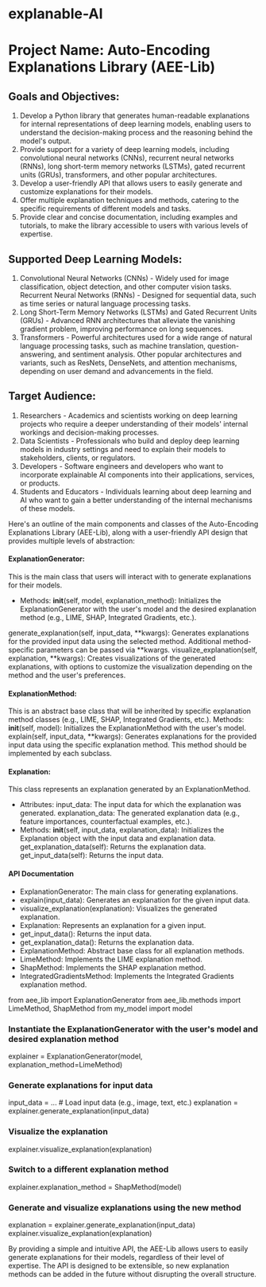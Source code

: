 # explanable-AI

# Project Name: Auto-Encoding Explanations Library (AEE-Lib)

## Goals and Objectives:

1. Develop a Python library that generates human-readable explanations for internal representations of deep learning models, enabling users to understand the decision-making process and the reasoning behind the model's output.
2. Provide support for a variety of deep learning models, including convolutional neural networks (CNNs), recurrent neural networks (RNNs), long short-term memory networks (LSTMs), gated recurrent units (GRUs), transformers, and other popular architectures.
3. Develop a user-friendly API that allows users to easily generate and customize explanations for their models.
4. Offer multiple explanation techniques and methods, catering to the specific requirements of different models and tasks.
5. Provide clear and concise documentation, including examples and tutorials, to make the library accessible to users with various levels of expertise.

## Supported Deep Learning Models:

1. Convolutional Neural Networks (CNNs) - Widely used for image classification, object detection, and other computer vision tasks.
Recurrent Neural Networks (RNNs) - Designed for sequential data, such as time series or natural language processing tasks.
2. Long Short-Term Memory Networks (LSTMs) and Gated Recurrent Units (GRUs) - Advanced RNN architectures that alleviate the vanishing gradient problem, improving performance on long sequences.
3. Transformers - Powerful architectures used for a wide range of natural language processing tasks, such as machine translation, question-answering, and sentiment analysis.
Other popular architectures and variants, such as ResNets, DenseNets, and attention mechanisms, depending on user demand and advancements in the field.

## Target Audience:

1. Researchers - Academics and scientists working on deep learning projects who require a deeper understanding of their models' internal workings and decision-making processes.
2. Data Scientists - Professionals who build and deploy deep learning models in industry settings and need to explain their models to stakeholders, clients, or regulators.
3. Developers - Software engineers and developers who want to incorporate explainable AI components into their applications, services, or products.
4. Students and Educators - Individuals learning about deep learning and AI who want to gain a better understanding of the internal mechanisms of these models.

Here's an outline of the main components and classes of the Auto-Encoding Explanations Library (AEE-Lib), along with a user-friendly API design that provides multiple levels of abstraction:

#### ExplanationGenerator:

This is the main class that users will interact with to generate explanations for their models.
* Methods:
__init__(self, model, explanation_method): Initializes the ExplanationGenerator with the user's model and the desired explanation method (e.g., LIME, SHAP, Integrated Gradients, etc.).

generate_explanation(self, input_data, **kwargs): Generates explanations for the provided input data using the selected method. Additional method-specific parameters can be passed via **kwargs.
visualize_explanation(self, explanation, **kwargs): Creates visualizations of the generated explanations, with options to customize the visualization depending on the method and the user's preferences.

#### ExplanationMethod:

This is an abstract base class that will be inherited by specific explanation method classes (e.g., LIME, SHAP, Integrated Gradients, etc.).
Methods:
__init__(self, model): Initializes the ExplanationMethod with the user's model.
explain(self, input_data, **kwargs): Generates explanations for the provided input data using the specific explanation method. This method should be implemented by each subclass.

#### Explanation:

This class represents an explanation generated by an ExplanationMethod.
* Attributes:
input_data: The input data for which the explanation was generated.
explanation_data: The generated explanation data (e.g., feature importances, counterfactual examples, etc.).
* Methods:
__init__(self, input_data, explanation_data): Initializes the Explanation object with the input data and explanation data.
get_explanation_data(self): Returns the explanation data.
get_input_data(self): Returns the input data.


####  API Documentation
* ExplanationGenerator: The main class for generating explanations.
* explain(input_data): Generates an explanation for the given input data.
* visualize_explanation(explanation): Visualizes the generated explanation.
* Explanation: Represents an explanation for a given input.
* get_input_data(): Returns the input data.
* get_explanation_data(): Returns the explanation data.
* ExplanationMethod: Abstract base class for all explanation methods.
* LimeMethod: Implements the LIME explanation method.
* ShapMethod: Implements the SHAP explanation method.
* IntegratedGradientsMethod: Implements the Integrated Gradients explanation method.

from aee_lib import ExplanationGenerator
from aee_lib.methods import LimeMethod, ShapMethod
from my_model import model

### Instantiate the ExplanationGenerator with the user's model and desired explanation method
explainer = ExplanationGenerator(model, explanation_method=LimeMethod)

### Generate explanations for input data
input_data = ... # Load input data (e.g., image, text, etc.)
explanation = explainer.generate_explanation(input_data)

### Visualize the explanation
explainer.visualize_explanation(explanation)

### Switch to a different explanation method
explainer.explanation_method = ShapMethod(model)

### Generate and visualize explanations using the new method
explanation = explainer.generate_explanation(input_data)
explainer.visualize_explanation(explanation)

By providing a simple and intuitive API, the AEE-Lib allows users to easily generate explanations for their models, regardless of their level of expertise. The API is designed to be extensible, so new explanation methods can be added in the future without disrupting the overall structure.

